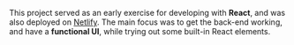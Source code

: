 This project served as an early exercise for developing with **React**, and was also deployed on [Netlify](https://paradisr.netlify.app). The main focus was to get the back-end working, and have a **functional UI**, while trying out some built-in React elements. 
